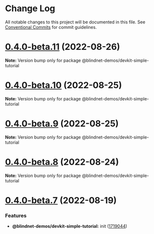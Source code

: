 # Change Log

All notable changes to this project will be documented in this file.
See [Conventional Commits](https://conventionalcommits.org) for commit guidelines.

# [0.4.0-beta.11](https://github.com/blindnet-io/privacy-components-web/compare/v0.4.0-beta.10...v0.4.0-beta.11) (2022-08-26)

**Note:** Version bump only for package @blindnet-demos/devkit-simple-tutorial





# [0.4.0-beta.10](https://github.com/blindnet-io/privacy-components-web/compare/v0.4.0-beta.9...v0.4.0-beta.10) (2022-08-25)

**Note:** Version bump only for package @blindnet-demos/devkit-simple-tutorial





# [0.4.0-beta.9](https://github.com/blindnet-io/privacy-components-web/compare/v0.4.0-beta.8...v0.4.0-beta.9) (2022-08-25)

**Note:** Version bump only for package @blindnet-demos/devkit-simple-tutorial





# [0.4.0-beta.8](https://github.com/blindnet-io/privacy-components-web/compare/v0.4.0-beta.7...v0.4.0-beta.8) (2022-08-24)

**Note:** Version bump only for package @blindnet-demos/devkit-simple-tutorial





# [0.4.0-beta.7](https://github.com/blindnet-io/privacy-components-web/compare/v0.4.0-beta.6...v0.4.0-beta.7) (2022-08-19)


### Features

* **@blindnet-demos/devkit-simple-tutorial:** init ([1719044](https://github.com/blindnet-io/privacy-components-web/commit/1719044649793b61b016d2068a467d4f0367ed2c))
